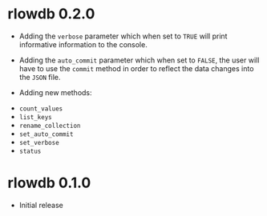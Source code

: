 # rlowdb 0.2.0

* Adding the `verbose` parameter which when set to `TRUE` will print informative information to the console.

* Adding the `auto_commit` parameter which when set to `FALSE`, the user will have to use the `commit` method in order to reflect the data changes into the `JSON` file.

* Adding new methods:
- `count_values`
- `list_keys`
- `rename_collection`
- `set_auto_commit`
- `set_verbose`
- `status`

# rlowdb 0.1.0
* Initial release
